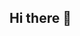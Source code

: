 ## Hi there 👋

<!--
**MohammedAlfaqeh16/MohammedAlfaqeh16** is a ✨ _special_ ✨ repository because its `README.md` (this file) appears on your GitHub profile.

# 👋 أهلاً، أنا محمد الفقيه

أخصائي نظم ومطور أنظمة باستخدام ASP.NET وOracle APEX.  
في هذا الملف أعرض بعض من مشاريعي السابقة التي قمت بتنفيذها:

---

## 💼 المشاريع السابقة

### 🏥 منصة توفر الأدوية
نظام يربط بين الصيدليات والمستخدمين لعرض توفر الأدوية والأسعار.
🔗 [مشاهدة المشروع](https://github.com/MohammedAlfaqeh16/medicine-platform)

---

### 🧾 نظام محاسبي للتأمينات والمعاشات
نظام متكامل لإدارة الحسابات والتقارير والتكامل مع الأنظمة الأخرى.
🔗 [مشاهدة المشروع](https://github.com/MohammedAlfaqeh16/insurance-accounting)

---

### 📦 نظام إدارة المخزون (ERP)
نظام بسيط لإدارة المخزون والموردين والفواتير.
🔗 [مشاهدة المشروع](https://github.com/MohammedAlfaqeh16/inventory-system)

---

## 📧 تواصل معي
- 💼 [LinkedIn](https://linkedin.com/in/yourname)
- 📫 alfaqehm20@email.com
